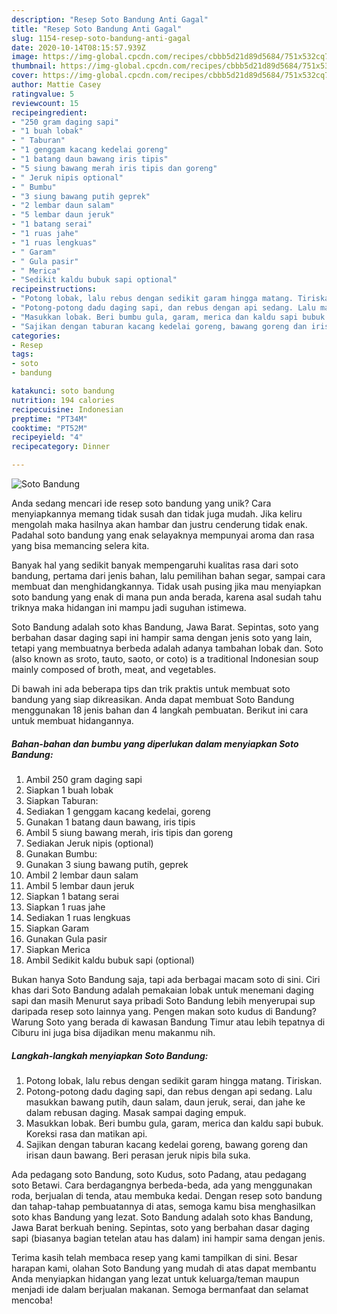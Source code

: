 ```yaml
---
description: "Resep Soto Bandung Anti Gagal"
title: "Resep Soto Bandung Anti Gagal"
slug: 1154-resep-soto-bandung-anti-gagal
date: 2020-10-14T08:15:57.939Z
image: https://img-global.cpcdn.com/recipes/cbbb5d21d89d5684/751x532cq70/soto-bandung-foto-resep-utama.jpg
thumbnail: https://img-global.cpcdn.com/recipes/cbbb5d21d89d5684/751x532cq70/soto-bandung-foto-resep-utama.jpg
cover: https://img-global.cpcdn.com/recipes/cbbb5d21d89d5684/751x532cq70/soto-bandung-foto-resep-utama.jpg
author: Mattie Casey
ratingvalue: 5
reviewcount: 15
recipeingredient:
- "250 gram daging sapi"
- "1 buah lobak"
- " Taburan"
- "1 genggam kacang kedelai goreng"
- "1 batang daun bawang iris tipis"
- "5 siung bawang merah iris tipis dan goreng"
- " Jeruk nipis optional"
- " Bumbu"
- "3 siung bawang putih geprek"
- "2 lembar daun salam"
- "5 lembar daun jeruk"
- "1 batang serai"
- "1 ruas jahe"
- "1 ruas lengkuas"
- " Garam"
- " Gula pasir"
- " Merica"
- "Sedikit kaldu bubuk sapi optional"
recipeinstructions:
- "Potong lobak, lalu rebus dengan sedikit garam hingga matang. Tiriskan."
- "Potong-potong dadu daging sapi, dan rebus dengan api sedang. Lalu masukkan bawang putih, daun salam, daun jeruk, serai, dan jahe ke dalam rebusan daging. Masak sampai daging empuk."
- "Masukkan lobak. Beri bumbu gula, garam, merica dan kaldu sapi bubuk. Koreksi rasa dan matikan api."
- "Sajikan dengan taburan kacang kedelai goreng, bawang goreng dan irisan daun bawang. Beri perasan jeruk nipis bila suka."
categories:
- Resep
tags:
- soto
- bandung

katakunci: soto bandung 
nutrition: 194 calories
recipecuisine: Indonesian
preptime: "PT34M"
cooktime: "PT52M"
recipeyield: "4"
recipecategory: Dinner

---
```



![Soto Bandung](https://img-global.cpcdn.com/recipes/cbbb5d21d89d5684/751x532cq70/soto-bandung-foto-resep-utama.jpg)

Anda sedang mencari ide resep soto bandung yang unik? Cara menyiapkannya memang tidak susah dan tidak juga mudah. Jika keliru mengolah maka hasilnya akan hambar dan justru cenderung tidak enak. Padahal soto bandung yang enak selayaknya mempunyai aroma dan rasa yang bisa memancing selera kita.

Banyak hal yang sedikit banyak mempengaruhi kualitas rasa dari soto bandung, pertama dari jenis bahan, lalu pemilihan bahan segar, sampai cara membuat dan menghidangkannya. Tidak usah pusing jika mau menyiapkan soto bandung yang enak di mana pun anda berada, karena asal sudah tahu triknya maka hidangan ini mampu jadi suguhan istimewa.

Soto Bandung adalah soto khas Bandung, Jawa Barat. Sepintas, soto yang berbahan dasar daging sapi ini hampir sama dengan jenis soto yang lain, tetapi yang membuatnya berbeda adalah adanya tambahan lobak dan. Soto (also known as sroto, tauto, saoto, or coto) is a traditional Indonesian soup mainly composed of broth, meat, and vegetables.


Di bawah ini ada beberapa tips dan trik praktis untuk membuat soto bandung yang siap dikreasikan. Anda dapat membuat Soto Bandung menggunakan 18 jenis bahan dan 4 langkah pembuatan. Berikut ini cara untuk membuat hidangannya.

<!--inarticleads1-->

##### Bahan-bahan dan bumbu yang diperlukan dalam menyiapkan Soto Bandung:

1. Ambil 250 gram daging sapi
1. Siapkan 1 buah lobak
1. Siapkan  Taburan:
1. Sediakan 1 genggam kacang kedelai, goreng
1. Gunakan 1 batang daun bawang, iris tipis
1. Ambil 5 siung bawang merah, iris tipis dan goreng
1. Sediakan  Jeruk nipis (optional)
1. Gunakan  Bumbu:
1. Gunakan 3 siung bawang putih, geprek
1. Ambil 2 lembar daun salam
1. Ambil 5 lembar daun jeruk
1. Siapkan 1 batang serai
1. Siapkan 1 ruas jahe
1. Sediakan 1 ruas lengkuas
1. Siapkan  Garam
1. Gunakan  Gula pasir
1. Siapkan  Merica
1. Ambil Sedikit kaldu bubuk sapi (optional)


Bukan hanya Soto Bandung saja, tapi ada berbagai macam soto di sini. Ciri khas dari Soto Bandung adalah pemakaian lobak untuk menemani daging sapi dan masih Menurut saya pribadi Soto Bandung lebih menyerupai sup daripada resep soto lainnya yang. Pengen makan soto kudus di Bandung? Warung Soto yang berada di kawasan Bandung Timur atau lebih tepatnya di Ciburu ini juga bisa dijadikan menu makanmu nih. 

<!--inarticleads2-->

##### Langkah-langkah menyiapkan Soto Bandung:

1. Potong lobak, lalu rebus dengan sedikit garam hingga matang. Tiriskan.
1. Potong-potong dadu daging sapi, dan rebus dengan api sedang. Lalu masukkan bawang putih, daun salam, daun jeruk, serai, dan jahe ke dalam rebusan daging. Masak sampai daging empuk.
1. Masukkan lobak. Beri bumbu gula, garam, merica dan kaldu sapi bubuk. Koreksi rasa dan matikan api.
1. Sajikan dengan taburan kacang kedelai goreng, bawang goreng dan irisan daun bawang. Beri perasan jeruk nipis bila suka.


Ada pedagang soto Bandung, soto Kudus, soto Padang, atau pedagang soto Betawi. Cara berdagangnya berbeda-beda, ada yang menggunakan roda, berjualan di tenda, atau membuka kedai. Dengan resep soto bandung dan tahap-tahap pembuatannya di atas, semoga kamu bisa menghasilkan soto khas Bandung yang lezat. Soto Bandung adalah soto khas Bandung, Jawa Barat berkuah bening. Sepintas, soto yang berbahan dasar daging sapi (biasanya bagian tetelan atau has dalam) ini hampir sama dengan jenis. 

Terima kasih telah membaca resep yang kami tampilkan di sini. Besar harapan kami, olahan Soto Bandung yang mudah di atas dapat membantu Anda menyiapkan hidangan yang lezat untuk keluarga/teman maupun menjadi ide dalam berjualan makanan. Semoga bermanfaat dan selamat mencoba!
